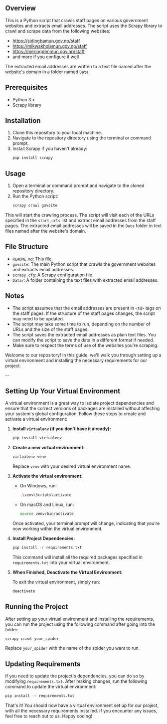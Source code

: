 ## Overview
This is a Python script that crawls staff pages on various government websites and extracts email addresses. The script uses the Scrapy library to crawl and scrape data from the following websites:
- https://sidingbamun.gov.np/staff
- https://mikwakholamun.gov.np/staff
- https://meringdenmun.gov.np/staff
- and more if you configure it well

The extracted email addresses are written to a text file named after the website's domain in a folder named `Data`. 

## Prerequisites
- Python 3.x
- Scrapy library

## Installation
1. Clone this repository to your local machine.
2. Navigate to the repository directory using the terminal or command prompt.
3. Install Scrapy if you haven't already:
   ```bash
   pip install scrapy
   ```

## Usage
1. Open a terminal or command prompt and navigate to the cloned repository directory.
2. Run the Python script:
   ```bash
   scrapy crawl govsite
   ```

This will start the crawling process. The script will visit each of the URLs specified in the `start_urls` list and extract email addresses from the staff pages. The extracted email addresses will be saved in the `Data` folder in text files named after the website's domain.

## File Structure
- `README.md`: This file.
- `govsite`: The main Python script that crawls the government websites and extracts email addresses.
- `scrapy.cfg`: A Scrapy configuration file.
- `Data/`: A folder containing the text files with extracted email addresses.

## Notes
- The script assumes that the email addresses are present in `<td>` tags on the staff pages. If the structure of the staff pages changes, the script may need to be updated.
- The script may take some time to run, depending on the number of URLs and the size of the staff pages.
- The script saves the extracted email addresses as plain text files. You can modify the script to save the data in a different format if needed.
- Make sure to respect the terms of use of the websites you're scraping.

Welcome to our repository! In this guide, we'll walk you through setting up a virtual environment and installing the necessary requirements for our project.

--

## Setting Up Your Virtual Environment

A virtual environment is a great way to isolate project dependencies and ensure that the correct versions of packages are installed without affecting your system's global configuration. Follow these steps to create and activate a virtual environment:

1. **Install `virtualenv` (if you don't have it already):**

   ```bash
   pip install virtualenv
   ```

2. **Create a new virtual environment:**

   ```bash
   virtualenv venv
   ```

   Replace `venv` with your desired virtual environment name.

3. **Activate the virtual environment:**

   - On Windows, run:
     ```bash
     .\venv\Scripts\activate
     ```
   - On macOS and Linux, run:
     ```bash
     source venv/bin/activate
     ```

   Once activated, your terminal prompt will change, indicating that you're now working within the virtual environment.

4. **Install Project Dependencies:**

   ```bash
   pip install -r requirements.txt
   ```

   This command will install all the required packages specified in `requirements.txt` into your virtual environment.

5. **When Finished, Deactivate the Virtual Environment:**

   To exit the virtual environment, simply run:
   ```bash
   deactivate
   ```

## Running the Project

After setting up your virtual environment and installing the requirements, you can run the project using the following command after going into the folder:

```bash
scrapy crawl your_spider
```

Replace `your_spider` with the name of the spider you want to run.

## Updating Requirements

If you need to update the project's dependencies, you can do so by modifying `requirements.txt`. After making changes, run the following command to update the virtual environment:

```bash
pip install -r requirements.txt
```

That's it! You should now have a virtual environment set up for our project, with all the necessary requirements installed. If you encounter any issues, feel free to reach out to us. Happy coding!

